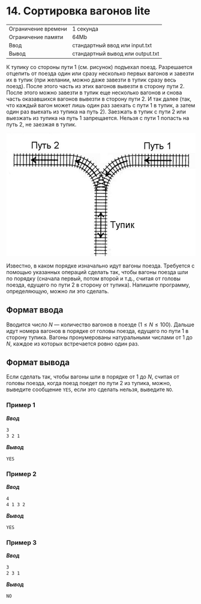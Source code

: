 # 14. Сортировка вагонов lite

|                   |                                |
|-------------------|--------------------------------|
|Ограничение времени|1 секунда                       |
|Ограничение памяти |64Mb                            |
|Ввод               |стандартный ввод или input.txt  |
|Вывод              |стандартный вывод или output.txt|

К тупику со стороны пути 1 (см. рисунок) подъехал поезд. Разрешается отцепить от поезда один или сразу несколько первых вагонов и завезти их в тупик (при желании, можно даже завезти в тупик сразу весь поезд). После этого часть из этих вагонов вывезти в сторону пути 2. После этого можно завезти в тупик еще несколько вагонов и снова часть оказавшихся вагонов вывезти в сторону пути 2. И так далее (так, что каждый вагон может лишь один раз заехать с пути 1 в тупик, а затем один раз выехать из тупика на путь 2). Заезжать в тупик с пути 2 или выезжать из тупика на путь 1 запрещается. Нельзя с пути 1 попасть на путь 2, не заезжая в тупик.

![statement-image](statement-image.jpeg "")

Известно, в каком порядке изначально идут вагоны поезда. Требуется с помощью указанных операций сделать так, чтобы вагоны поезда шли по порядку (сначала первый, потом второй и т.д., считая от головы поезда, едущего по пути 2 в сторону от тупика). Напишите программу, определяющую, можно ли это сделать.

## Формат ввода

Вводится число $N$ — количество вагонов в поезде ($1 ≤ N ≤ 100$). Дальше идут номера вагонов в порядке от головы поезда, едущего по пути 1 в сторону тупика. Вагоны пронумерованы натуральными числами от $1$ до $N$, каждое из которых встречается ровно один раз.

## Формат вывода

Если сделать так, чтобы вагоны шли в порядке от $1$ до $N$, считая от головы поезда, когда поезд поедет по пути 2 из тупика, можно, выведите сообщение `YES`, если это сделать нельзя, выведите `NO`.

### Пример 1

***Ввод***

```text
3
3 2 1
```

***Вывод***

```text
YES
```

### Пример 2

***Ввод***

```text
4
4 1 3 2
```

***Вывод***

```text
YES
```

### Пример 3

***Ввод***

```text
3
2 3 1
```

***Вывод***

```text
NO
```
